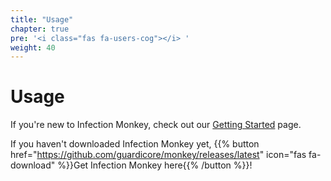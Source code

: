 ```yaml
---
title: "Usage"
chapter: true
pre: '<i class="fas fa-users-cog"></i> '
weight: 40
---
```


# Usage

If you're new to Infection Monkey, check out our [Getting Started](getting-started) page.

If you haven't downloaded Infection Monkey yet,
{{% button href="https://github.com/guardicore/monkey/releases/latest" icon="fas fa-download" %}}Get Infection Monkey here{{% /button %}}!
